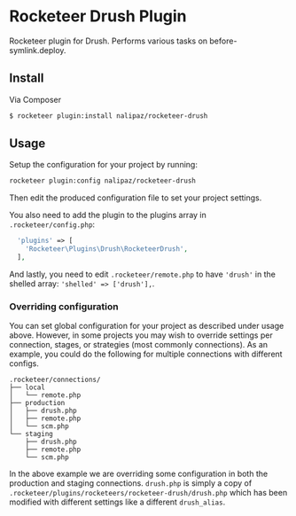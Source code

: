 # Rocketeer Drush Plugin

Rocketeer plugin for Drush. Performs various tasks on before-symlink.deploy.

## Install

Via Composer

``` bash
$ rocketeer plugin:install nalipaz/rocketeer-drush
```

## Usage

Setup the configuration for your project by running:

``` bash
rocketeer plugin:config nalipaz/rocketeer-drush
```
Then edit the produced configuration file to set your project settings.

You also need to add the plugin to the plugins array in `.rocketeer/config.php`:

``` php
  'plugins' => [
    'Rocketeer\Plugins\Drush\RocketeerDrush',
  ],
```

And lastly, you need to edit `.rocketeer/remote.php` to have `'drush'` in the shelled array: `'shelled' => ['drush'],`.

### Overriding configuration

You can set global configuration for your project as described under usage above. However, in some projects you may wish to override settings per connection, stages, or strategies (most commonly connections). As an example, you could do the following for multiple connections with different configs.

```
.rocketeer/connections/
├── local
│   └── remote.php
├── production
│   ├── drush.php
│   ├── remote.php
│   └── scm.php
└── staging
    ├── drush.php
    ├── remote.php
    └── scm.php
```
In the above example we are overriding some configuration in both the production and staging connections. `drush.php` is simply a copy of `.rocketeer/plugins/rocketeers/rocketeer-drush/drush.php` which has been modified with different settings like a different `drush_alias`.
